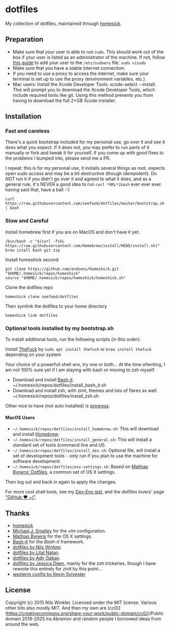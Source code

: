 # dotfiles

My collection of dotfiles, maintained through [homesick](https://github.com/technicalpickles/homesick).

## Preparation

- Make sure that your user is able to run `sudo`. This should work out of the box if your user is listed as an administrator of the machine. If not, follow [this guide](http://osxdaily.com/2014/02/06/add-user-sudoers-file-mac/) to add your user to the `/etc/sudoers` file: `sudo visudo`
- Make sure that you have a stable internet connection.
- If you need to use a proxy to access the internet, make sure your terminal is set up to use the proxy (environment variables, etc.).
- Mac users: Install the Xcode Developer Tools: xcode-select --install. This will prompt you to download the Xcode Developer Tools, which include required tools like git. Using this method prevents you from having to download the full 2+GB Xcode installer.

## Installation

### Fast and careless

There's a quick bootstrap included for my personal use, go over it and see it does what you expect.
If it does not, you may prefer to run parts of it manually or fork and tweak
it for yourself. If you come up with good fixes to the problems I bumped into,
please send me a PR.

I repeat: this is for my personal use, it installs several things as root,
expects open sudo access and may be a bit destructive (though idempotent).
Do _NOT_ run it if you didn't go over it and agreed to what it does, and as
a general rule, it's NEVER a good idea to run `curl *URL*|bash` ever ever ever.
having said that, have a ball :-)

    curl https://raw.githubusercontent.com/seefood/dotfiles/master/bootstrap.sh | bash

### Slow and Careful

Install homebrew first if you are on MacOS and don't have it yet:

    /bin/bash -c "$(curl -fsSL https://raw.githubusercontent.com/Homebrew/install/HEAD/install.sh)"
    brew istall bash git zip

Install homeshick second

    git clone https://github.com/andsens/homeshick.git "$HOME/.homesick/repos/homeshick"
    source "$HOME/.homesick/repos/homeshick/homeshick.sh"

Clone the dotfiles repo

    homeshick clone seefood/dotfiles

Then symlink the dotfiles to your home directory

    homeshick link dotfiles

### Optional tools installed by my bootstrap.sh

To install additional tools, run the following scripts (in this order):

Install [TheFuck](https://github.com/nvbn/thefuck) by `sudo apt install thefuck` or `brew install thefuck` depending on your system

Your choice of a powerfull shell env, try one or both... At the time ofwriting, I am not 100% sure yet if I am staying with bash or moving to zsh myself.

* Download and install [Bash-it](https://github.com/bash-it/bash-it).
    ~/.homesick/repos/dotfiles/install_bash_it.sh
* Download and install zsh, with zinit, themes and lots of flares as well.
    ~/.homesick/repos/dotfiles/install_zsh.sh

Other nice to have (not auto installed) is [progress](https://github.com/Xfennec/progress).

#### MacOS Users

- `~/.homesick/repos/dotfiles/install_homebrew.sh`: This will download and install [Homebrew](https://brew.sh).
- `~/.homesick/repos/dotfiles/install_general.sh`: This will install a standard set of tools (command line and UI).
- `~/.homesick/repos/dotfiles/install_dev.sh`: Optional file, will install a set of development tools - only run if you plan to use the machine for software development.
- `~/.homesick/repos/dotfiles/osx-settings.sh`: Based on [Mathias Bynens' Dotfiles](https://github.com/mathiasbynens/dotfiles), a common set of OS X settings.

Then log out and back in again to apply the changes.

For more cool shell tools, see my [Dev-Env gist](https://gist.github.com/seefood/d70672cccb551935827ece2554592f96), and the dotfiles lovers' page ["GitHub ❤ ~/"](https://dotfiles.github.io/).

## Thanks

- [homesick](https://github.com/technicalpickles/homesick)
- [Michael J. Smalley](https://github.com/michaeljsmalley/dotfiles) for the _vim_ configuration.
- [Mathias Bynens](https://github.com/mathiasbynens/dotfiles) for the OS X settings.
- [Bash-it](https://github.com/bash-it/bash-it) for the _Bash-it_ framework.
- [dotfiles by Nils Winkler](https://github.com/nwinkler/dotfiles).
- [dotfiles by Lital Natan](https://github.com/smackware/bashprofile).
- [dotfiles by Adir Gabay](https://github.com/adirg/dotfiles).
- [dotfiles by Jessica Deen](https://github.com/jldeen/dotfiles),
  mainly for the zsh trickeries, though I have rewrote this entirely for zinit by this point...
- [wezterm config by Kevin Sylvester](https://github.com/KevinSilvester/wezterm-config/)

## License

Copyright (c) 2015 Nils Winkler. Licensed under the MIT license.
Various other bits also mostly MIT.
And then my own are (cc0)](https://creativecommons.org/share-your-work/public-domain/cc0/)/Public domain 2018-2025 Ira Abramov and random people I borrowed ideas from around the web.
